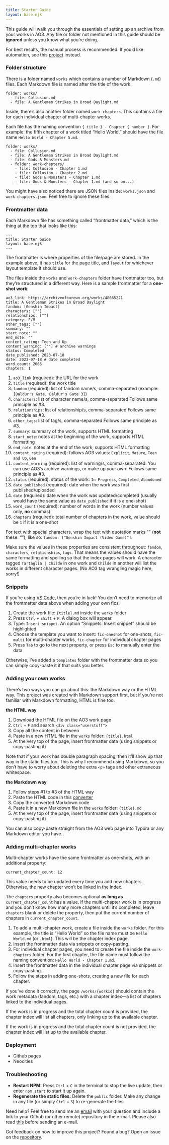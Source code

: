 ```yaml
---
title: Starter Guide
layout: base.njk
---
```


This guide will walk you through the essentials of setting up an archive from your works in AO3. Any file or folder not mentioned in this guide should be **ignored** unless you know what you’re doing.

For best results, the manual process is recommended. If you’d like automation, see this [project](https://github.com/thedeadparrot/ao3backup) instead.

### Folder structure

There is a folder named `works` which contains a number of Markdown (`.md`) files. Each Markdown file is named after the title of the work.

```
folder: works/
  - file: Collusion.md
  - file: A Gentleman Strikes in Broad Daylight.md
```

Inside, there’s also another folder named `work-chapters`. This contains a file for each individual chapter of multi-chapter works.

Each file has the naming convention `{ title } - Chapter { number }`. For example: the fifth chapter of a work titled “Hello World,” should have the file name `Hello World - Chapter 5.md`.

```
folder: works/
  - file: Collusion.md
  - file: A Gentleman Strikes in Broad Daylight.md
  - file: Gods & Monsters.md
  - folder: work-chapters/
    - file: Collusion - Chapter 1.md
    - file: Collusion - Chapter 2.md
    - file: Gods & Monsters - Chapter 1.md
    - file: Gods & Monsters - Chapter 1.md (and so on...)
```

You might have also noticed there are JSON files inside: `works.json` and `work-chapters.json`. Feel free to ignore these files.

### Frontmatter data

Each Markdown file has something called “frontmatter data,” which is the thing at the top that looks like this:

```
---
title: Starter Guide
layout: base.njk
---
```

The frontmatter is where properties of the file/page are stored. In the example above, it has `title` for the page title, and `layout` for whichever layout template it should use.

The files inside the `works` and `work-chapters` folder have frontmatter too, but they’re structured in a different way. Here is a sample frontmatter for a **one-shot work**:

```
ao3_link: https://archiveofourown.org/works/48665221
title: A Gentleman Strikes in Broad Daylight
fandom: [Genshin Impact]
characters: [""]
relationships: [""]
category: F/M
other_tags: [""]
summary: ""
start_note: ""
end_note: ""
content_rating: Teen and Up
content_warning: [""] # archive warnings
status: Completed
date_published: 2023-07-18
date: 2023-07-18 # date completed
word_count: 2665
chapters: 1
```

1. `ao3_link` (required): the URL for the work
2. `title` (required): the work title
3. `fandom` (required): list of fandom name/s, comma-separated
 (example: `[Baldur's Gate, Baldur's Gate 3]`)
4. `characters`: list of character name/s, comma-separated
 Follows same principle as #3.
5. `relationships`: list of relationship/s, comma-separated
 Follows same principle as #3.
6. `other_tags`: list of tag/s, comma-separated
 Follows same principle as #3.
7. `summary`: summary of the work, supports HTML formatting
8. `start_note`: notes at the beginning of the work, supports HTML formatting
9. `end_note`: notes at the end of the work, supports HTML formatting
10. `content_rating` (required): follows AO3 values: `Explicit`, `Mature`, `Teen and Up`, `Gen`
11. `content_warning` (required): list of warning/s, comma-separated. You can use AO3’s archive warnings, or make up your own.
 Follows same principle as #3.
12. `status` (required): status of the work: `In Progress`, `Completed`, `Abandoned`
13. `date_published` (required): date when the work was first published/uploaded
14. `date` (required): date when the work was updated/completed (usually would have the same value as `date_published` if it is a one-shot)
15. `word_count` (required): number of words in the work (number values only, **no** commas)
16. `chapters` (required): total number of chapters in the work, value should be `1` if it is a one-shot

For text with special characters, wrap the text with quotation marks "" (**not** these: “”), like so: `fandom: ["Genshin Impact (Video Game)"]`.

Make sure the values in these properties are consistent throughout: `fandom`, `characters`, `relationships`, `tags`. That means the values should have the same formatting and spelling so that the index pages will work. A character tagged `Tartaglia | Childe` in one work and `Childe` in another will list the works in different character pages. (No AO3 tag wrangling magic here, sorry!)

### Snippets

If you’re using [VS Code](https://code.visualstudio.com/), then you’re in luck! You don’t need to memorize all the frontmatter data above when adding your own fics.

1. Create the work file: `{title}.md` inside the `works` folder
2. Press `Ctrl` + `Shift` + `P`. A dialog box will appear.
3. Type: `Insert snippet`. An option “Snippets: Insert snippet” should be highlighted
4. Choose the template you want to insert: `fic-oneshot` for one-shots, `fic-multi` for multi-chapter works, `fic-chapter` for individual chapter pages
5. Press `Tab` to go to the next property, or press `Esc` to manually enter the data

Otherwise, I’ve added a `templates` folder with the frontmatter data so you can simply copy-paste it if that suits you better.

### Adding your own works

There’s two ways you can go about this: the Markdown way or the HTML way. This project was created with Markdown support first, but if you’re not familiar with Markdown formatting, HTML is fine too.

**the HTML way**
1. Download the HTML file on the AO3 work page
2. `Ctrl` + `F` and search `<div class="userstuff">`
3. Copy all the content in between
4. Paste in a new HTML file in the `works` folder: `{title}.html`
5. At the very top of the page, insert frontmatter data (using snippets or copy-pasting it)

Note that if your work has double paragraph spacing, then it’ll show up that way in the static files too. This is why I recommend using Markdown, so you don’t have to worry about deleting the extra `<p>` tags and other extraneous whitespace.

**the Markdown way**
1. Follow steps #1 to #3 of the HTML way
2. Paste the HTML code in this [converter](https://codebeautify.org/html-to-markdown)
3. Copy the converted Markdown code 
4. Paste it in a new Markdown file in the `works` folder: `{title}.md`
5. At the very top of the page, insert frontmatter data (using snippets or copy-pasting it)

You can also copy-paste straight from the AO3 web page into Typora or any Markdown editor you have.

### Adding multi-chapter works

Multi-chapter works have the same frontmatter as one-shots, with an additional property:

```
current_chapter_count: 12
```

This value needs to be updated every time you add new chapters. Otherwise, the new chapter won’t be linked in the index.

The `chapters` property also becomes optional **as long as** `current_chapter_count` has a value. If the multi-chapter work is in progress and you don’t know how many more chapters until it’s completed, leave `chapters` blank or delete the property, then put the current number of chapters in `current_chapter_count`.

1. To add a multi-chapter work, create a file inside the `works` folder. For this example, the title is “Hello World” so the file name must be `Hello World.md` (or `.html`). This will be the chapter index page.
2. Insert the frontmatter data via snippets or copy-pasting.
3. For individual chapter pages, you need to create the file inside the `work-chapters` folder. For the first chapter, the file name must follow the naming convention: `Hello World - Chapter 1.md`.
4. Insert the frontmatter data in the individual chapter page via snippets or copy-pasting.
5. Follow the steps in adding one-shots, creating a new file for each chapter.

If you’ve done it correctly, the page `/works/{workId}` should contain the work metadata (fandom, tags, etc.) with a chapter index—a list of chapters linked to the individual pages.

If the work is in progress and the total chapter count is provided, the chapter index will list all chapters, only linking up to the available chapter.

If the work is in progress and the total chapter count is not provided, the chapter index will list up to the available chapter.

<!-- ### Works that are part of a series -->

### Deployment

- Github pages
- Neocities

### Troubleshooting

- **Restart NPM:** Press `Ctrl` + `C` in the terminal to stop the live update, then enter `npm start` to start it up again.
- **Regenerate the static files:** Delete the `public` folder. Make any change in any file (or simply `Ctrl` + `S`) to re-generate the files.

Need help? Feel free to send me an [email](mailto:10kph@proton.me) with your question and include a link to your Github (or other remote) repository in the e-mail. Please also read [this](http://www.catb.org/esr/faqs/smart-questions.html#before) before sending an e-mail.

Got feedback on how to improve this project? Found a bug? Open an issue on the [repository](https://github.com/tencurse/ao3-11ty-starter/issues).